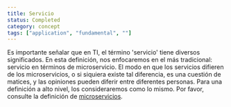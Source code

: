 ```yaml
---
title: Servicio
status: Completed
category: concept
tags: ["application", "fundamental", ""]
---
```


Es importante señalar que en TI, el término 'servicio' tiene diversos significados. En esta definición, nos enfocaremos en el más tradicional: servicio en términos de microservicio.
El modo en que los servicios difieren de los microservicios, o si siquiera existe tal diferencia, es una cuestión de matices, y las opiniones pueden diferir entre diferentes personas.
Para una definición a alto nivel, los consideraremos como lo mismo.
Por favor, consulte la definición de [microservicios](/es/microservices-architecture/).
